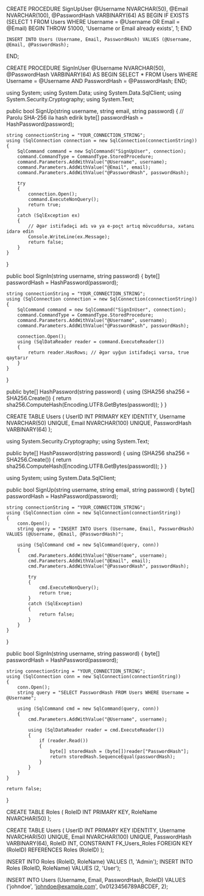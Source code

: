 



CREATE PROCEDURE SignUpUser
    @Username NVARCHAR(50),
    @Email NVARCHAR(100),
    @PasswordHash VARBINARY(64)
AS
BEGIN
    IF EXISTS (SELECT 1 FROM Users WHERE Username = @Username OR Email = @Email)
    BEGIN
        THROW 51000, 'Username or Email already exists', 1;
    END

    INSERT INTO Users (Username, Email, PasswordHash) VALUES (@Username, @Email, @PasswordHash);
END;



CREATE PROCEDURE SignInUser
    @Username NVARCHAR(50),
    @PasswordHash VARBINARY(64)
AS
BEGIN
    SELECT * FROM Users WHERE Username = @Username AND PasswordHash = @PasswordHash;
END;



using System;
using System.Data;
using System.Data.SqlClient;
using System.Security.Cryptography;
using System.Text;

public bool SignUp(string username, string email, string password)
{
    // Parolu SHA-256 ilə hash edirik
    byte[] passwordHash = HashPassword(password);

    string connectionString = "YOUR_CONNECTION_STRING";
    using (SqlConnection connection = new SqlConnection(connectionString))
    {
        SqlCommand command = new SqlCommand("SignUpUser", connection);
        command.CommandType = CommandType.StoredProcedure;
        command.Parameters.AddWithValue("@Username", username);
        command.Parameters.AddWithValue("@Email", email);
        command.Parameters.AddWithValue("@PasswordHash", passwordHash);

        try
        {
            connection.Open();
            command.ExecuteNonQuery();
            return true;
        }
        catch (SqlException ex)
        {
            // Əgər istifadəçi adı və ya e-poçt artıq mövcuddursa, xətanı idarə edin
            Console.WriteLine(ex.Message);
            return false;
        }
    }
}








public bool SignIn(string username, string password)
{
    byte[] passwordHash = HashPassword(password);

    string connectionString = "YOUR_CONNECTION_STRING";
    using (SqlConnection connection = new SqlConnection(connectionString))
    {
        SqlCommand command = new SqlCommand("SignInUser", connection);
        command.CommandType = CommandType.StoredProcedure;
        command.Parameters.AddWithValue("@Username", username);
        command.Parameters.AddWithValue("@PasswordHash", passwordHash);

        connection.Open();
        using (SqlDataReader reader = command.ExecuteReader())
        {
            return reader.HasRows; // Əgər uyğun istifadəçi varsa, true qaytarır
        }
    }
}


public byte[] HashPassword(string password)
{
    using (SHA256 sha256 = SHA256.Create())
    {
        return sha256.ComputeHash(Encoding.UTF8.GetBytes(password));
    }
}























CREATE TABLE Users (
    UserID INT PRIMARY KEY IDENTITY,
    Username NVARCHAR(50) UNIQUE,
    Email NVARCHAR(100) UNIQUE,
    PasswordHash VARBINARY(64)
);

using System.Security.Cryptography;
using System.Text;

public byte[] HashPassword(string password)
{
    using (SHA256 sha256 = SHA256.Create())
    {
        return sha256.ComputeHash(Encoding.UTF8.GetBytes(password));
    }
}





using System;
using System.Data.SqlClient;

public bool SignUp(string username, string email, string password)
{
    byte[] passwordHash = HashPassword(password);

    string connectionString = "YOUR_CONNECTION_STRING";
    using (SqlConnection conn = new SqlConnection(connectionString))
    {
        conn.Open();
        string query = "INSERT INTO Users (Username, Email, PasswordHash) VALUES (@Username, @Email, @PasswordHash)";

        using (SqlCommand cmd = new SqlCommand(query, conn))
        {
            cmd.Parameters.AddWithValue("@Username", username);
            cmd.Parameters.AddWithValue("@Email", email);
            cmd.Parameters.AddWithValue("@PasswordHash", passwordHash);

            try
            {
                cmd.ExecuteNonQuery();
                return true;
            }
            catch (SqlException)
            {
                return false;
            }
        }
    }
}




public bool SignIn(string username, string password)
{
    byte[] passwordHash = HashPassword(password);

    string connectionString = "YOUR_CONNECTION_STRING";
    using (SqlConnection conn = new SqlConnection(connectionString))
    {
        conn.Open();
        string query = "SELECT PasswordHash FROM Users WHERE Username = @Username";

        using (SqlCommand cmd = new SqlCommand(query, conn))
        {
            cmd.Parameters.AddWithValue("@Username", username);

            using (SqlDataReader reader = cmd.ExecuteReader())
            {
                if (reader.Read())
                {
                    byte[] storedHash = (byte[])reader["PasswordHash"];
                    return storedHash.SequenceEqual(passwordHash);
                }
            }
        }
    }

    return false;
}






CREATE TABLE Roles (
    RoleID INT PRIMARY KEY,
    RoleName NVARCHAR(50)
);


CREATE TABLE Users (
    UserID INT PRIMARY KEY IDENTITY,
    Username NVARCHAR(50) UNIQUE,
    Email NVARCHAR(100) UNIQUE,
    PasswordHash VARBINARY(64),
    RoleID INT,
    CONSTRAINT FK_Users_Roles FOREIGN KEY (RoleID) REFERENCES Roles (RoleID)
);

INSERT INTO Roles (RoleID, RoleName) VALUES (1, 'Admin');
INSERT INTO Roles (RoleID, RoleName) VALUES (2, 'User');


INSERT INTO Users (Username, Email, PasswordHash, RoleID) 
VALUES ('johndoe', 'johndoe@example.com', 0x0123456789ABCDEF, 2);
